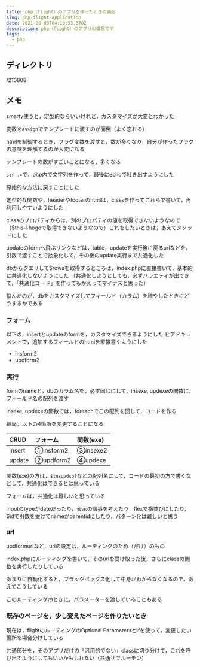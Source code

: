 ```yaml
---
title: php（flight）のアプリを作ったときの備忘
slug: php-flight-application
date: 2021-08-09T04:10:33.370Z
description: php（flight）のアプリの備忘です
tags:
  - php
---
```

## ディレクトリ
/210808

## メモ

smarty使うと，定型的ならいいけれど，カスタマイズが大変とわかった

変数を`assign`でテンプレートに渡すのが面倒（よく忘れる）

htmlを制御するとき，フラグ変数を渡すと，数が多くなり，自分が作ったフラグの意味を理解するのが大変になる

テンプレートの数がすごいことになる，多くなる

`str .=`で，php内で文字列を作って，最後にechoで吐き出すようにした

原始的な方法に戻すことにした



定型的な関数や，headerやfooterのhtmlは，classを作ってこれらで書いて，再利用しやすいようにした

classのプロパティからは，別のプロパティの値を取得できないようなので（$this->hogeで取得できないようなので）これをしたいときは，あえてメソッドにした



updateのformへ飛ぶリンクなどは，table，updateを実行後に戻るurlなどを，引数で渡すことで抽象化して，その後のupdate実行まで共通化した

dbからクエリして$rowsを取得するところは，index.phpに直接書いて，基本的に共通化しないようにした
（共通化しようとしても，必ずバラエティが出てきて，「共通化コード」を作ってもかえってマイナスと思った）

悩んだのが，dbをカスタマイズしてフィールド（カラム）を増やしたときにどうするかである

### フォーム

以下の，insertとupdateのformを，カスタマイズできるようにした
ヒアドキュメントで，追加するフィールドのhtmlを直接書くようにした

- insform2
- updform2

### 実行

formのnameと，dbのカラム名を，必ず同じにして，insexe, updexeの関数に，フィールド名の配列を渡す

insexe, updexeの関数では，foreachでこの配列を回して，コードを作る

結局，以下の4箇所を変更することになる

|CRUD|フォーム|関数(exe)|
|:--|:--|:--|
|insert|①insform2|③insexe2|
|update|②updform2|④updexe|

関数(exe)の方は，`$insupdcol`などの配列名にして，コードの最初の方で書くなどして，共通化はできるとは思っている

フォームは，共通化は難しいと思っている

inputのtypeがdateだったり，表示の順番を考えたり，flexで横並びにしたり，$idで引数を受けてnameがparentidにしたり，パターン化は難しいと思う

### url

updformurlなど，urlの設定は，ルーティングのため（だけ）のもの

index.phpにルーティングを書いて，そのurlを受け取った後，さらにclassの関数を実行したりしている

あまりに自動化すると，ブラックボックス化して中身がわからなくなるので，あえてこうしている

このルーティングのときに，パラメーターを渡していることもある

### 既存のページを，少し変えたページを作りたいとき

現在は，flightのルーティングのOptional Parametersとifを使って，変更したい箇所を場合分けしている

共通部分を，そのアプリだけの「汎用的でない」classに切り分けて，これを呼び出すようにしてもいいかもしれない（共通サブルーチン）